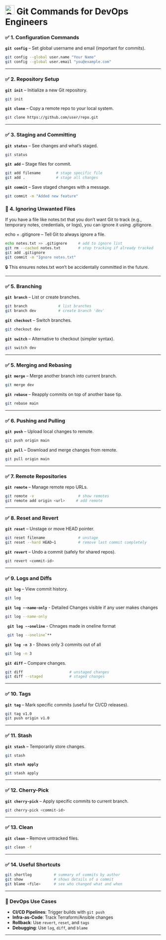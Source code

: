 
# <img src="https://git-scm.com/images/logos/downloads/Git-Icon-1788C.png" alt="Git Logo" width="30"/> Git Commands for DevOps Engineers


### ✅ 1. Configuration Commands

**`git config`** – Set global username and email (important for commits).

```bash
git config --global user.name "Your Name"
git config --global user.email "you@example.com"
```

---

### ✅ 2. Repository Setup

**`git init`** – Initialize a new Git repository.

```bash
git init
```

**`git clone`** – Copy a remote repo to your local system.

```bash
git clone https://github.com/user/repo.git
```

---

### ✅ 3. Staging and Committing

**`git status`** – See changes and what’s staged.

```bash
git status
```

**`git add`** – Stage files for commit.

```bash
git add filename       # stage specific file
git add .              # stage all changes
```

**`git commit`** – Save staged changes with a message.

```bash
git commit -m "Added new feature"
```
### 🛑 4.  Ignoring Unwanted Files
If you have a file like notes.txt that you don’t want Git to track (e.g., temporary notes, credentials, or logs), you can ignore it using .gitignore.

echo + .gitignore – Tell Git to always ignore a file.
```bash
echo notes.txt >> .gitignore     # add to ignore list
git rm --cached notes.txt        # stop tracking if already tracked
git add .gitignore
git commit -m "Ignore notes.txt"
```
🔒 This ensures notes.txt won’t be accidentally committed in the future.

---

### ✅ 5. Branching

**`git branch`** – List or create branches.

```bash
git branch              # list branches
git branch dev          # create branch 'dev'
```

**`git checkout`** – Switch branches.

```bash
git checkout dev
```

**`git switch`** – Alternative to checkout (simpler syntax).

```bash
git switch dev
```

---

### ✅ 5. Merging and Rebasing

**`git merge`** – Merge another branch into current branch.

```bash
git merge dev
```

**`git rebase`** – Reapply commits on top of another base tip.

```bash
git rebase main
```

---

### ✅ 6. Pushing and Pulling

**`git push`** – Upload local changes to remote.

```bash
git push origin main
```

**`git pull`** – Download and merge changes from remote.

```bash
git pull origin main
```

---

### ✅ 7. Remote Repositories

**`git remote`** – Manage remote repo URLs.

```bash
git remote -v                    # show remotes
git remote add origin <url>     # add remote
```

---

### ✅ 8. Reset and Revert

**`git reset`** – Unstage or move HEAD pointer.

```bash
git reset filename               # unstage
git reset --hard HEAD~1          # remove last commit completely
```

**`git revert`** – Undo a commit (safely for shared repos).

```bash
git revert <commit-id>
```

---

### ✅ 9. Logs and Diffs

**`git log`** – View commit history.

```bash
git log
```
**`git log --name-only`** - Detailed Changes visible if any user makes changes

```bash
git log --name-only
```
**` git log --oneline`** - Chnages made in oneline format
```bash
 git log --oneline`**
```
**` git log -n 3 `** - Shows only 3 commits out of all
```bash
git log -n 3
```

**`git diff`** – Compare changes.

```bash
git diff                     # unstaged changes
git diff --staged            # staged changes
```

---

### ✅ 10. Tags

**`git tag`** – Mark specific commits (useful for CI/CD releases).

```bash
git tag v1.0
git push origin v1.0
```

---

### ✅ 11. Stash

**`git stash`** – Temporarily store changes.

```bash
git stash
```

**`git stash apply`**

```bash
git stash apply
```

---

### ✅ 12. Cherry-Pick

**`git cherry-pick`** – Apply specific commits to current branch.

```bash
git cherry-pick <commit-id>
```

---

### ✅ 13. Clean

**`git clean`** – Remove untracked files.

```bash
git clean -f
```

---

### ✅ 14. Useful Shortcuts

```bash
git shortlog          # summary of commits by author
git show              # shows details of a commit
git blame <file>      # see who changed what and when
```

---

### 🔧 DevOps Use Cases

- **CI/CD Pipelines**: Trigger builds with `git push`
- **Infra-as-Code**: Track Terraform/Ansible changes
- **Rollback**: Use `revert`, `reset`, and `tags`
- **Debugging**: Use `log`, `diff`, and `blame`

---
